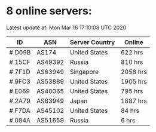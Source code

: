 # 8 online servers:

Latest update at: Mon Mar 16 17:10:08 UTC 2020

| ID | ASN | Server Country | Online |
| -- | --- | -------------- | ------ |
| #.D09B | AS174 | United States | 622 hrs |
| #.15CF | AS49392 | Russia | 810 hrs |
| #.7F1D | AS63949 | Singapore | 2058 hrs |
| #.9FC3 | AS53889 | United States | 1905 hrs |
| #.E069 | AS40065 | United States | 795 hrs |
| #.2A79 | AS63949 | Japan | 1887 hrs |
| #.F7DA | AS45102 | United States | 84 hrs |
| #.084A | AS51659 | Russia | 6 hrs |

